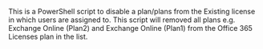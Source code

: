 This is a PowerShell script to disable a plan/plans from the Existing license in which users are assigned to. This script will removed all plans e.g. Exchange Online (Plan2) and Exchange Online (Plan1) from the Office 365 Licenses plan in the list.
